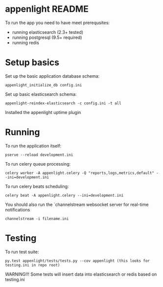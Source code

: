 # appenlight README


To run the app you need to have meet prerequsites:

- running elasticsearch (2.3+ tested)
- running postgresql (9.5+ required)
- running redis

# Setup basics

Set up the basic application database schema:

    appenlight_initialize_db config.ini

Set up basic elasticsearch schema:

    appenlight-reindex-elasticsearch -c config.ini -t all

Installed the appenlight uptime plugin

# Running

To run the application itself:

    pserve --reload development.ini

To run celery queue processing:

    celery worker -A appenlight.celery -Q "reports,logs,metrics,default" --ini=development.ini

To run celery beats scheduling:

    celery beat -A appenlight.celery --ini=development.ini

You should also run the `channelstream websocket server for real-time notifications

    channelstream -i filename.ini

# Testing

To run test suite:

    py.test appenlight/tests/tests.py --cov appenlight (this looks for testing.ini in repo root)

WARNING!!!
Some tests will insert data into elasticsearch or redis based on testing.ini

